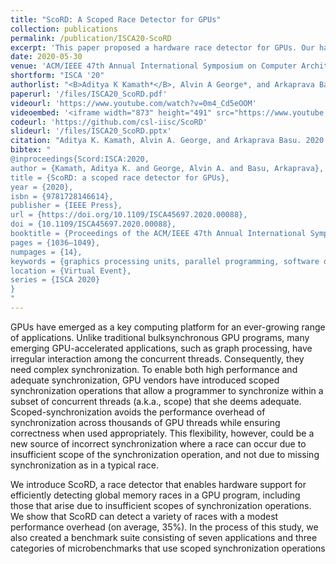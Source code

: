 ```yaml
---
title: "ScoRD: A Scoped Race Detector for GPUs"
collection: publications
permalink: /publication/ISCA20-ScoRD
excerpt: 'This paper proposed a hardware race detector for GPUs. Our hardware was able to efficiently support detection of scoped races in GPU programs.'
date: 2020-05-30
venue: 'ACM/IEEE 47th Annual International Symposium on Computer Architecture (ISCA)'
shortform: "ISCA '20"
authorlist: "<B>Aditya K Kamath*</B>, Alvin A George*, and Arkaprava Basu<br>(*Authors contributed equally to this work)"
paperurl: '/files/ISCA20_ScoRD.pdf'
videourl: 'https://www.youtube.com/watch?v=0m4_Cd5eOOM'
videoembed: '<iframe width="873" height="491" src="https://www.youtube.com/embed/0m4_Cd5eOOM" title="[ISCA 2020] ScoRD: A Scoped Race Detector for GPUs" frameborder="0" allow="accelerometer; autoplay; clipboard-write; encrypted-media; gyroscope; picture-in-picture; web-share" allowfullscreen></iframe>'
codeurl: 'https://github.com/csl-iisc/ScoRD'
slideurl: '/files/ISCA20_ScoRD.pptx'
citation: "Aditya K. Kamath, Alvin A. George, and Arkaprava Basu. 2020. ScoRD: a scoped race detector for GPUs. In Proceedings of the ACM/IEEE 47th Annual International Symposium on Computer Architecture (ISCA '20). IEEE Press, 1036–1049. DOI:https://doi.org/10.1109/ISCA45697.2020.00088"
bibtex: "
@inproceedings{Scord:ISCA:2020,
author = {Kamath, Aditya K. and George, Alvin A. and Basu, Arkaprava},
title = {ScoRD: a scoped race detector for GPUs},
year = {2020},
isbn = {9781728146614},
publisher = {IEEE Press},
url = {https://doi.org/10.1109/ISCA45697.2020.00088},
doi = {10.1109/ISCA45697.2020.00088},
booktitle = {Proceedings of the ACM/IEEE 47th Annual International Symposium on Computer Architecture},
pages = {1036–1049},
numpages = {14},
keywords = {graphics processing units, parallel programming, software debugging},
location = {Virtual Event},
series = {ISCA 2020}
}
"
---
```


GPUs have emerged as a key computing platform for an ever-growing range of applications. 
Unlike traditional bulksynchronous GPU programs, many emerging GPU-accelerated applications, such as graph processing, have irregular interaction among the concurrent threads. 
Consequently, they need complex synchronization. To enable both high performance and adequate synchronization, GPU vendors have introduced scoped synchronization operations that allow a programmer to synchronize within a subset of concurrent threads (a.k.a., scope) that she deems adequate. 
Scoped-synchronization avoids the performance overhead of synchronization across thousands of GPU threads while ensuring correctness when used appropriately.
This flexibility, however, could be a new source of incorrect synchronization where a race can occur due to insufficient scope of the synchronization operation, and not due to missing synchronization as in a typical race.

We introduce ScoRD, a race detector that enables hardware support for efficiently detecting global memory races in a GPU program, including those that arise due to insufficient scopes of synchronization operations. 
We show that ScoRD can detect a variety of races with a modest performance overhead (on average, 35%). 
In the process of this study, we also created a benchmark suite consisting of seven applications and three categories of microbenchmarks that use scoped synchronization operations
